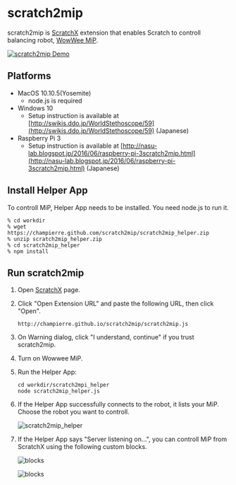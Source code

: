 # scratch2mip

scratch2mip is [ScratchX](http://scratchx.org/) extension that enables Scratch to controll balancing robot, [WowWee MiP](http://wowwee.com/mip/).

[![scratch2mip Demo](https://cloud.githubusercontent.com/assets/10215/15634434/71dd4b4a-25fe-11e6-9746-d2eaa98774b6.gif)](https://youtu.be/sXMXr9e-npw)

## Platforms

- MacOS 10.10.5(Yosemite)
  - node.js is required
- Windows 10
	- Setup instruction is available at [http://swikis.ddo.jp/WorldStethoscope/59](http://swikis.ddo.jp/WorldStethoscope/59) (Japanese)
- Raspberry Pi 3
  - Setup instruction is available at [http://nasu-lab.blogspot.jp/2016/06/raspberry-pi-3scratch2mip.html](http://nasu-lab.blogspot.jp/2016/06/raspberry-pi-3scratch2mip.html) (Japanese)

## Install Helper App

To controll MiP, Helper App needs to be installed. You need node.js to run it.

```
% cd workdir
% wget https://champierre.github.com/scratch2mip/scratch2mip_helper.zip
% unzip scratch2mip_helper.zip
% cd scratch2mip_helper
% npm install
```

## Run scratch2mip

1. Open [ScratchX](http://scratchx.org/) page.
2. Click "Open Extension URL" and paste the following URL, then click "Open".

	```
	http://champierre.github.io/scratch2mip/scratch2mip.js
	```
3. On Warning dialog, click "I understand, continue" if you trust scratch2mip.
4. Turn on Wowwee MiP.
5. Run the Helper App:

	```
	cd workdir/scratch2mpi_helper
	node scratch2mip_helper.js
	```
6. If the Helper App successfully connects to the robot, it lists your MiP. Choose the robot you want to controll.

	![scratch2mip_helper](http://champierre.github.io/scratch2mip/images/scratch2mip_helper.png)
7. If the Helper App says "Server listening on...", you can controll MiP from ScratchX using the following custom blocks.

	![blocks](http://champierre.github.io/scratch2mip/images/blocks.png?201605300033)

	![blocks](http://champierre.github.io/scratch2mip/images/mip_square.png)
